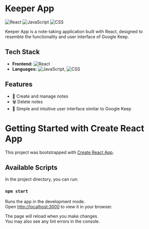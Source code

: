 # Keeper App

![React](https://img.shields.io/badge/React-17.0.2-blue)
![JavaScript](https://img.shields.io/badge/JavaScript-ES6-yellow)
![CSS](https://img.shields.io/badge/CSS-3-blue)

Keeper App is a note-taking application built with React, designed to resemble the functionality and user interface of Google Keep.

## Tech Stack

- **Frontend:** ![React](https://img.shields.io/badge/React-17.0.2-blue)
- **Languages:** ![JavaScript](https://img.shields.io/badge/JavaScript-ES6-yellow), ![CSS](https://img.shields.io/badge/CSS-3-blue)

## Features

- 📝 Create and manage notes
- 🗑️ Delete notes
- 🎨 Simple and intuitive user interface similar to Google Keep

# Getting Started with Create React App

This project was bootstrapped with [Create React App](https://github.com/facebook/create-react-app).

## Available Scripts

In the project directory, you can run:

### `npm start`

Runs the app in the development mode.\
Open [http://localhost:3000](http://localhost:3000) to view it in your browser.

The page will reload when you make changes.\
You may also see any lint errors in the console.







